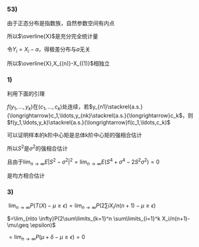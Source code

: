 ### 53)

由于正态分布是指数族，自然参数空间有内点

所以$\overline{X}$是充分完全统计量

令$Y_i=X_i-a$，得极差分布与$a$无关

所以$\overline{X},X_{(n)}-X_{(1)}$相独立



### 1)

利用下面的引理

$f(y_1,\ldots,y_k)$在$(c_1,\ldots,c_k)$处连续，若$y_{n1}\stackrel{a.s.}{\longrightarrow}c_1,\ldots,y_{nk}\stackrel{a.s.}{\longrightarrow}c_k$，则$f(y_1,\ldots,y_k)\stackrel{a.s.}{\longrightarrow}f(c_1,\ldots,c_k)$

可以证明样本的k阶中心矩是总体k阶中心矩的强相合估计

所以$S^2$是$\sigma^2$的强相合估计

且由于$\lim_{n\to \infty}E|S^2-\sigma^2|^2=\lim_{n\to \infty}E(S^4+\sigma^4-2S^2\sigma^2)=0$

是均方相合估计



### 3)

​	$\lim_{n\to \infty}P(T(X)-\mu\geq\epsilon)=\lim_{n\to \infty}P(2\sum iX_i/n(n+1)-\mu\geq \epsilon)$

$=\lim_{n\to \infty}P(2\sum\limits_{k=1}^n \sum\limits_{i=1}^k X_i/n(n+1)-\mu\geq \epsilon)$

$=\lim_{n\to \infty}P(\mu+\delta-\mu\geq \epsilon)=0$